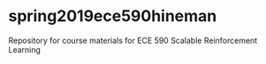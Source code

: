 # spring2019ece590hineman
Repository for course materials for ECE 590 Scalable Reinforcement Learning
